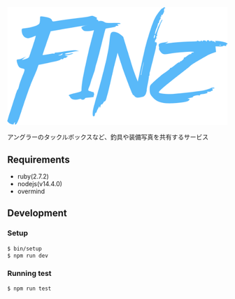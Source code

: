 <div style="text-align: center;">
  <img src="https://raw.githubusercontent.com/t4traw/finz/master/public/images/logo.svg" alt="">
</div>

アングラーのタックルボックスなど、釣具や装備写真を共有するサービス

## Requirements

- ruby(2.7.2)
- nodejs(v14.4.0)
- overmind

## Development

### Setup

```
$ bin/setup
$ npm run dev
```

### Running test

```
$ npm run test
```